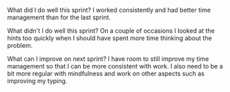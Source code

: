 What did I do well this sprint?
    I worked consistently and had better time management than for the last sprint.

What didn't I do well this sprint?
    On a couple of occasions I looked at the hints too quickly when I should have spent more time thinking about the problem.

What can I improve on next sprint?
    I have room to still improve my time management so that I can be more consistent with work. I also need to be a bit more regular with mindfulness and work on other aspects such as improving my typing.

